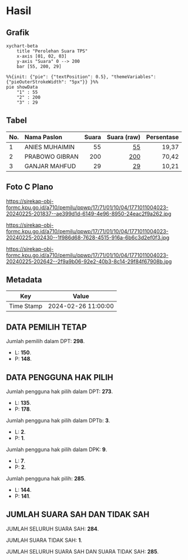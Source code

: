 # Hasil

## Grafik

```mermaid
xychart-beta
    title "Perolehan Suara TPS"
    x-axis [01, 02, 03]
    y-axis "Suara" 0 --> 200
    bar [55, 200, 29]
```

```mermaid
%%{init: {"pie": {"textPosition": 0.5}, "themeVariables": {"pieOuterStrokeWidth": "5px"}} }%%
pie showData
    "1" : 55
    "2" : 200
    "3" : 29
```

## Tabel

| No. | Nama Paslon    | Suara | Suara (raw) | Persentase |
|:--- |:-------------- | -----:| -----------:| ----------:|
| 1   | ANIES MUHAIMIN | 55    | [55][p-1]   | 19,37      |
| 2   | PRABOWO GIBRAN | 200   | [200][p-2]  | 70,42      |
| 3   | GANJAR MAHFUD  | 29    | [29][p-3]   | 10,21      |


[p-1]: https://github.com/gigit-pemilu/pemilu-2024-17-bengkulu/blob/main/pilpres/hitung-suara/sub/17-bengkulu/sub/71-kota-bengkulu/sub/01-selebar/sub/1004-bumi-ayu/sub/023-tps/sub/paslon-1.txt
[p-2]: https://github.com/gigit-pemilu/pemilu-2024-17-bengkulu/blob/main/pilpres/hitung-suara/sub/17-bengkulu/sub/71-kota-bengkulu/sub/01-selebar/sub/1004-bumi-ayu/sub/023-tps/sub/paslon-2.txt
[p-3]: https://github.com/gigit-pemilu/pemilu-2024-17-bengkulu/blob/main/pilpres/hitung-suara/sub/17-bengkulu/sub/71-kota-bengkulu/sub/01-selebar/sub/1004-bumi-ayu/sub/023-tps/sub/paslon-3.txt

## Foto C Plano

https://sirekap-obj-formc.kpu.go.id/a710/pemilu/ppwp/17/71/01/10/04/1771011004023-20240225-201837--ae399d1d-6149-4e96-8950-24eac2f9a262.jpg

https://sirekap-obj-formc.kpu.go.id/a710/pemilu/ppwp/17/71/01/10/04/1771011004023-20240225-202430--1f986d68-7628-4515-916a-6b6c3d2ef0f3.jpg

https://sirekap-obj-formc.kpu.go.id/a710/pemilu/ppwp/17/71/01/10/04/1771011004023-20240225-202642--2f9a9b06-92e2-40b3-8c14-29f84f67908b.jpg


## Metadata

| Key        | Value               |
| ---------- | ------------------- |
| Time Stamp | 2024-02-26 11:00:00 |


## DATA PEMILIH TETAP

Jumlah pemilih dalam DPT: **298**.
 * L: **150**.
 * P: **148**.

## DATA PENGGUNA HAK PILIH

Jumlah pengguna hak pilih dalam DPT: **273**.
 * L: **135**.
 * P: **178**.

Jumlah pengguna hak pilih dalam DPTb: **3**.
 * L: **2**.
 * P: **1**.

Jumlah pengguna hak pilih dalam DPK: **9**.
 * L: **7**.
 * P: **2**.

Jumlah pengguna hak pilih: **285**.
 * L: **144**.
 * P: **141**.

## JUMLAH SUARA SAH DAN TIDAK SAH

JUMLAH SELURUH SUARA SAH: **284**.

JUMLAH SUARA TIDAK SAH: **1**.

JUMLAH SELURUH SUARA SAH DAN SUARA TIDAK SAH: **285**.


